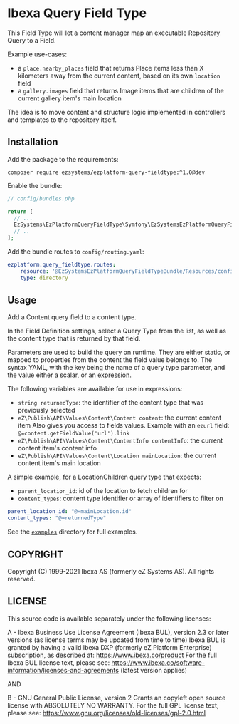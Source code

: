 # Ibexa Query Field Type

This Field Type will let a content manager map an executable Repository Query to a Field.

Example use-cases:
- a `place.nearby_places` field that returns Place items less than X kilometers away
  from the current content, based on its own `location` field
- a `gallery.images` field that returns Image items that are children of the current
  gallery item's main location

The idea is to move content and structure logic implemented in controllers and templates
to the repository itself.

## Installation
Add the package to the requirements:
```
composer require ezsystems/ezplatform-query-fieldtype:^1.0@dev
```

Enable the bundle:
```php
// config/bundles.php

return [
  // ...
  EzSystems\EzPlatformQueryFieldType\Symfony\EzSystemsEzPlatformQueryFieldTypeBundle::class => ['all' => true],
  // ..
];
```

Add the bundle routes to `config/routing.yaml`:
```yml
ezplatform.query_fieldtype.routes:
    resource: '@EzSystemsEzPlatformQueryFieldTypeBundle/Resources/config/routing/'
    type: directory
```

## Usage
Add a Content query field to a content type.

In the Field Definition settings, select a Query Type from the list, as well as the content type that is returned by that field.

Parameters are used to build the query on runtime. They are either static, or mapped to properties from the content
the field value belongs to. The syntax YAML, with the key being the name of a query type parameter, and the value
either a scalar, or an [expression](https://symfony.com/doc/current/components/expression_language.html).

The following variables are available for use in expressions:
- `string returnedType`: the identifier of the content type that was previously selected
- `eZ\Publish\API\Values\Content\Content content`: the current content item
  Also gives you access to fields values. Example with an `ezurl` field: `@=content.getFieldValue('url').link`
- `eZ\Publish\API\Values\Content\ContentInfo contentInfo`: the current content item's content info
- `eZ\Publish\API\Values\Content\Location mainLocation`: the current content item's main location

A simple example, for a LocationChildren query type that expects:
- `parent_location_id`: id of the location to fetch children for
- `content_types`: content type identifier or array of identifiers to filter on

````yaml
parent_location_id: "@=mainLocation.id"
content_types: "@=returnedType"
````

See the [`examples`](doc/examples/) directory for full examples.

## COPYRIGHT
Copyright (C) 1999-2021 Ibexa AS (formerly eZ Systems AS). All rights reserved.

## LICENSE
This source code is available separately under the following licenses:

A - Ibexa Business Use License Agreement (Ibexa BUL),
version 2.3 or later versions (as license terms may be updated from time to time)
Ibexa BUL is granted by having a valid Ibexa DXP (formerly eZ Platform Enterprise) subscription,
as described at: https://www.ibexa.co/product
For the full Ibexa BUL license text, please see:
https://www.ibexa.co/software-information/licenses-and-agreements (latest version applies)

AND

B - GNU General Public License, version 2
Grants an copyleft open source license with ABSOLUTELY NO WARRANTY. For the full GPL license text, please see:
https://www.gnu.org/licenses/old-licenses/gpl-2.0.html
